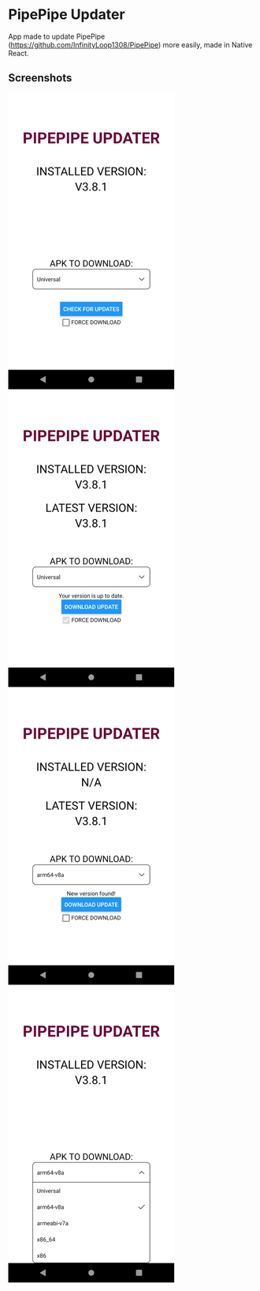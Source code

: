 # PipePipe Updater

App made to update PipePipe (https://github.com/InfinityLoop1308/PipePipe) more easily, made in Native React.


## Screenshots
![Screenshot 1](/screenshots/screenshot1.png)  ![Screenshot 2](/screenshots/screenshot2.png)  
![Screenshot 3](/screenshots/screenshot3.png)  ![Screenshot 4](/screenshots/screenshot4.png)  

